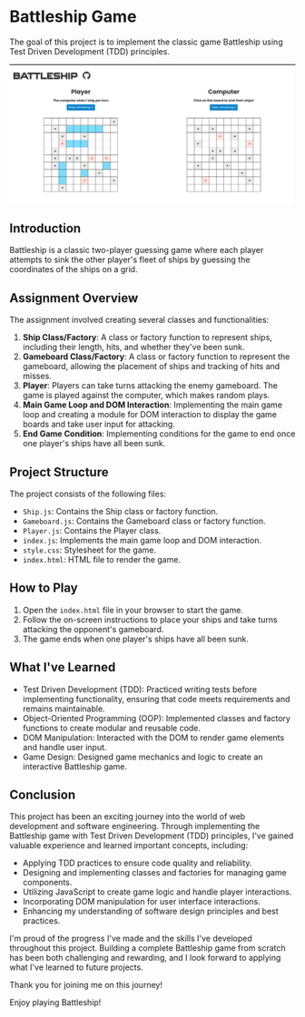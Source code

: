 # Battleship Game

The goal of this project is to implement the classic game Battleship using Test Driven Development (TDD) principles.

![Battleship Game](/images/battleship.png)

## Introduction

Battleship is a classic two-player guessing game where each player attempts to sink the other player's fleet of ships by guessing the coordinates of the ships on a grid.

## Assignment Overview

The assignment involved creating several classes and functionalities:

1. **Ship Class/Factory**: A class or factory function to represent ships, including their length, hits, and whether they've been sunk.
2. **Gameboard Class/Factory**: A class or factory function to represent the gameboard, allowing the placement of ships and tracking of hits and misses.
3. **Player**: Players can take turns attacking the enemy gameboard. The game is played against the computer, which makes random plays.
4. **Main Game Loop and DOM Interaction**: Implementing the main game loop and creating a module for DOM interaction to display the game boards and take user input for attacking.
5. **End Game Condition**: Implementing conditions for the game to end once one player's ships have all been sunk.

## Project Structure

The project consists of the following files:

- `Ship.js`: Contains the Ship class or factory function.
- `Gameboard.js`: Contains the Gameboard class or factory function.
- `Player.js`: Contains the Player class.
- `index.js`: Implements the main game loop and DOM interaction.
- `style.css`: Stylesheet for the game.
- `index.html`: HTML file to render the game.

## How to Play

1. Open the `index.html` file in your browser to start the game.
2. Follow the on-screen instructions to place your ships and take turns attacking the opponent's gameboard.
3. The game ends when one player's ships have all been sunk.

## What I've Learned

- Test Driven Development (TDD): Practiced writing tests before implementing functionality, ensuring that code meets requirements and remains maintainable.
- Object-Oriented Programming (OOP): Implemented classes and factory functions to create modular and reusable code.
- DOM Manipulation: Interacted with the DOM to render game elements and handle user input.
- Game Design: Designed game mechanics and logic to create an interactive Battleship game.

## Conclusion

This project has been an exciting journey into the world of web development and software engineering. Through implementing the Battleship game with Test Driven Development (TDD) principles, I've gained valuable experience and learned important concepts, including:

- Applying TDD practices to ensure code quality and reliability.
- Designing and implementing classes and factories for managing game components.
- Utilizing JavaScript to create game logic and handle player interactions.
- Incorporating DOM manipulation for user interface interactions.
- Enhancing my understanding of software design principles and best practices.

I'm proud of the progress I've made and the skills I've developed throughout this project. Building a complete Battleship game from scratch has been both challenging and rewarding, and I look forward to applying what I've learned to future projects.

Thank you for joining me on this journey!

Enjoy playing Battleship!
